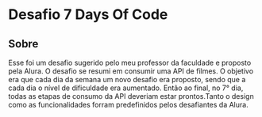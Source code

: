 # Desafio 7 Days Of Code

##  Sobre

Esse foi um desafio sugerido pelo meu professor da faculdade e proposto pela Alura. O desafio se resumi em consumir uma API de filmes. O objetivo era que cada dia da semana um novo desafio era proposto, sendo que a cada dia o nível de dificuldade era aumentado. Então ao final, no 7° dia, todas as etapas de consumo da API deveriam estar prontos.Tanto o design como as funcionalidades forram predefinidos pelos desafiantes da Alura.
